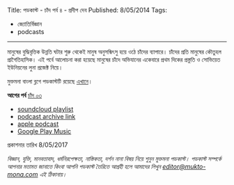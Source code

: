 Title: পডকাস্ট - চাঁদ পর্ব ৪ - প্রদীপ দেব
Published: 8/05/2014
Tags:
  - জ্যোতির্বিজ্ঞান
  - podcasts
---

মানুষের বুদ্ধিবৃত্তিক উন্নতি ঘটার শুরু থেকেই মানুষ অনুসন্ধিৎসু হয়ে ওঠে চাঁদের ব্যাপারে। চাঁদের প্রতি মানুষের কৌতুহল প্রাগৈতিহাসিক। এই পর্বে আলোচনা করা হয়েছে মানুষের চাঁদে অভিযানের একেবারে প্রথম দিকের প্রস্তুতি ও সোভিয়েত ইউনিয়নের লুনা প্রজেক্ট নিয়ে।

মুক্তমনা বাংলা ব্লগে পডকাস্টটি রয়েছে [এখানে](https://drive.google.com/open?id=1q8pay2CiD_pbfcVHQza4ijUaEXQ_JJar)।

**আগের পর্ব**
[চাঁদ ০৩](pd-027-pradip-deb-moon-07)

- [soundcloud playlist](https://soundcloud.com/mukto-mona)
- [podcast archive link](http://web.archive.org/web/20191023151006/http://podcast.mukto-mona.com)
- [apple podcast](https://podcasts.apple.com/us/podcast/id1212085883)
- [Google Play Music](https://play.google.com/music/listen#/ps/Izc4javhi5igs66olhdfex42cxa)

প্রকাশনার তারিখ 8/05/2017

_বিজ্ঞান, যুক্তি, মানবতাবাদ, ধর্মনিরপেক্ষতা, নাস্তিকতা, দর্শন নানা বিষয় নিয়ে শুনুন মুক্তমনা পডকাস্ট। পডকাস্ট সম্পর্কে আপনার মতামত জানাতে কিংবা আপনি পডকাস্ট তৈরিতে আগ্রহী হলে আমাদের লিখুন editor@mukto-mona.com এই ঠিকানায়।_
